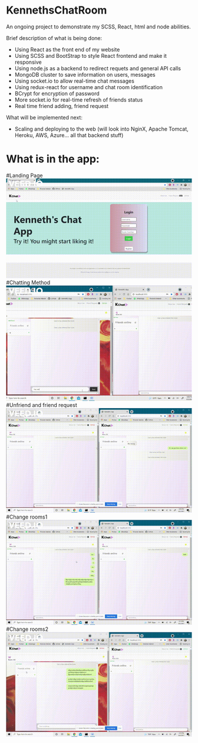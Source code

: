 # KennethsChatRoom
An ongoing project to demonstrate my SCSS, React, html and node abilities.

Brief description of what is being done:
- Using React as the front end of my website
- Using SCSS and BootStrap to style React frontend and make it responsive
- Using node.js as a backend to redirect requets and general API calls
- MongoDB cluster to save information on users, messages
- Using socket.io to allow real-time chat messages
- Using redux-react for username and chat room identification
- BCrypt for encryption of password
- More socket.io for real-time refresh of friends status
- Real time friend adding, friend request

What will be implemented next:
- Scaling and deploying to the web (will look into NginX, Apache Tomcat, Heroku, AWS, Azure... all that backend stuff)

# What is in the app:
#Landing Page
![Alt Text](https://github.com/KennethWrong/KennethsChatRoom/blob/main/gifs/landing%20page.gif)
#Chatting Method
![Alt Text](https://github.com/KennethWrong/KennethsChatRoom/blob/main/gifs/chatting.gif)
#Unfriend and friend request
![Alt Text](https://github.com/KennethWrong/KennethsChatRoom/blob/main/gifs/unfriend.gif)
#Change rooms1
![Alt Text](https://github.com/KennethWrong/KennethsChatRoom/blob/main/gifs/change%20room.gif)
#Change rooms2
![Alt Text](https://github.com/KennethWrong/KennethsChatRoom/blob/main/gifs/change%20room%232.gif)
